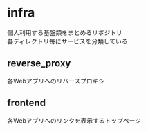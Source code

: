 # infra
個人利用する基盤類をまとめるリポジトリ  
各ディレクトリ毎にサービスを分類している
## reverse_proxy
各Webアプリへのリバースプロキシ
## frontend
各Webアプリへのリンクを表示するトップページ